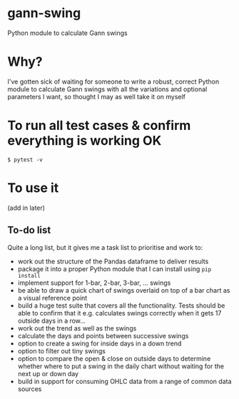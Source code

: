 # gann-swing
Python module to calculate Gann swings

# Why?
I've gotten sick of waiting for someone to write a robust, correct Python module to calculate Gann swings with all the variations and optional parameters I want, so thought I may as well take it on myself

# To run all test cases & confirm everything is working OK

`$ pytest -v`

# To use it

(add in later)

## To-do list

Quite a long list, but it gives me a task list to prioritise and work to:
- work out the structure of the Pandas dataframe to deliver results
- package it into a proper Python module that I can install using `pip install`
- implement support for 1-bar, 2-bar, 3-bar, ... swings
- be able to draw a quick chart of swings overlaid on top of a bar chart as a visual reference point
- build a huge test suite that covers all the functionality. Tests should be able to confirm that it e.g. calculates swings correctly when it gets 17 outside days in a row...
- work out the trend as well as the swings
- calculate the days and points between successive swings
- option to create a swing for inside days in a down trend 
- option to filter out tiny swings 
- option to compare the open & close on outside days to determine whether where to put a swing in the daily chart without waiting for the next up or down day
- build in support for consuming OHLC data from a range of common data sources
